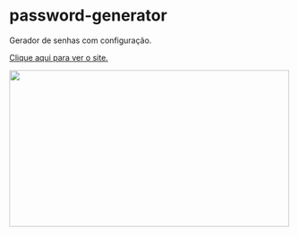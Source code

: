 # password-generator
Gerador de senhas com configuração.

<a href="https://mssdesign.github.io/password-generator/" target="_blank">Clique aqui para ver o site.</a>

<img src="https://github.com/mssdesign/portifolios/blob/main/portifolio_vs1/src/Assets/WebSitesPreview/PasswordGenerator.png?raw=true" target='_blank' width="500" height="280">
